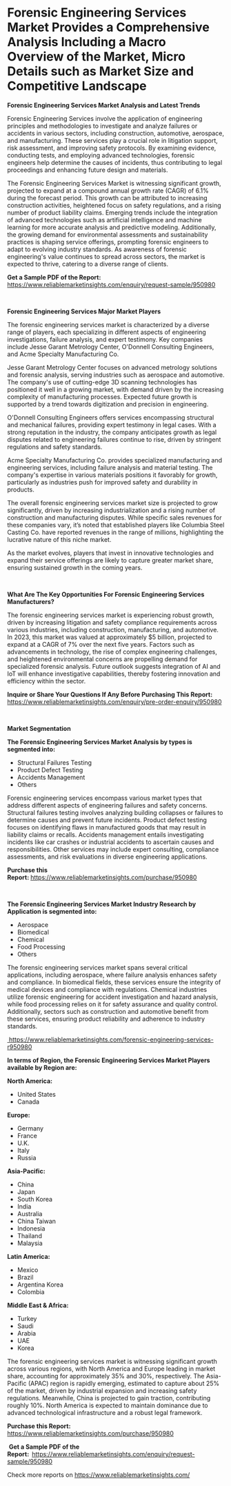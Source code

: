<p><h1>Forensic Engineering Services Market Provides a Comprehensive Analysis Including a Macro Overview of the Market, Micro Details such as Market Size and Competitive Landscape</h1></p><p><strong>Forensic Engineering Services Market Analysis and Latest Trends</strong></p>
<p><p>Forensic Engineering Services involve the application of engineering principles and methodologies to investigate and analyze failures or accidents in various sectors, including construction, automotive, aerospace, and manufacturing. These services play a crucial role in litigation support, risk assessment, and improving safety protocols. By examining evidence, conducting tests, and employing advanced technologies, forensic engineers help determine the causes of incidents, thus contributing to legal proceedings and enhancing future design and materials.</p><p>The Forensic Engineering Services Market is witnessing significant growth, projected to expand at a compound annual growth rate (CAGR) of 6.1% during the forecast period. This growth can be attributed to increasing construction activities, heightened focus on safety regulations, and a rising number of product liability claims. Emerging trends include the integration of advanced technologies such as artificial intelligence and machine learning for more accurate analysis and predictive modeling. Additionally, the growing demand for environmental assessments and sustainability practices is shaping service offerings, prompting forensic engineers to adapt to evolving industry standards. As awareness of forensic engineering's value continues to spread across sectors, the market is expected to thrive, catering to a diverse range of clients.</p></p>
<p><strong>Get a Sample PDF of the Report:&nbsp;</strong> <a href="https://www.reliablemarketinsights.com/enquiry/request-sample/950980?utm_campaign=2206&utm_medium=2&utm_source=Github&utm_content=ia&utm_term=06032025&utm_id=forensic-engineering-services">https://www.reliablemarketinsights.com/enquiry/request-sample/950980</a></p>
<p>&nbsp;</p>
<p><strong>Forensic Engineering Services Major Market Players</strong></p>
<p><p>The forensic engineering services market is characterized by a diverse range of players, each specializing in different aspects of engineering investigations, failure analysis, and expert testimony. Key companies include Jesse Garant Metrology Center, O'Donnell Consulting Engineers, and Acme Specialty Manufacturing Co.</p><p>Jesse Garant Metrology Center focuses on advanced metrology solutions and forensic analysis, serving industries such as aerospace and automotive. The company's use of cutting-edge 3D scanning technologies has positioned it well in a growing market, with demand driven by the increasing complexity of manufacturing processes. Expected future growth is supported by a trend towards digitization and precision in engineering.</p><p>O'Donnell Consulting Engineers offers services encompassing structural and mechanical failures, providing expert testimony in legal cases. With a strong reputation in the industry, the company anticipates growth as legal disputes related to engineering failures continue to rise, driven by stringent regulations and safety standards.</p><p>Acme Specialty Manufacturing Co. provides specialized manufacturing and engineering services, including failure analysis and material testing. The company's expertise in various materials positions it favorably for growth, particularly as industries push for improved safety and durability in products.</p><p>The overall forensic engineering services market size is projected to grow significantly, driven by increasing industrialization and a rising number of construction and manufacturing disputes. While specific sales revenues for these companies vary, it’s noted that established players like Columbia Steel Casting Co. have reported revenues in the range of millions, highlighting the lucrative nature of this niche market.</p><p>As the market evolves, players that invest in innovative technologies and expand their service offerings are likely to capture greater market share, ensuring sustained growth in the coming years.</p></p>
<p>&nbsp;</p>
<p><strong>What Are The Key Opportunities For Forensic Engineering Services Manufacturers?</strong></p>
<p><p>The forensic engineering services market is experiencing robust growth, driven by increasing litigation and safety compliance requirements across various industries, including construction, manufacturing, and automotive. In 2023, this market was valued at approximately $5 billion, projected to expand at a CAGR of 7% over the next five years. Factors such as advancements in technology, the rise of complex engineering challenges, and heightened environmental concerns are propelling demand for specialized forensic analysis. Future outlook suggests integration of AI and IoT will enhance investigative capabilities, thereby fostering innovation and efficiency within the sector.</p></p>
<p><strong>Inquire or Share Your Questions If Any Before Purchasing This Report:</strong> <a href="https://www.reliablemarketinsights.com/enquiry/pre-order-enquiry/950980?utm_campaign=2206&utm_medium=2&utm_source=Github&utm_content=ia&utm_term=06032025&utm_id=forensic-engineering-services">https://www.reliablemarketinsights.com/enquiry/pre-order-enquiry/950980</a></p>
<p>&nbsp;</p>
<p><strong>Market Segmentation</strong></p>
<p><strong>The Forensic Engineering Services Market Analysis by types is segmented into:</strong></p>
<p><ul><li>Structural Failures Testing</li><li>Product Defect Testing</li><li>Accidents Management</li><li>Others</li></ul></p>
<p><p>Forensic engineering services encompass various market types that address different aspects of engineering failures and safety concerns. Structural failures testing involves analyzing building collapses or failures to determine causes and prevent future incidents. Product defect testing focuses on identifying flaws in manufactured goods that may result in liability claims or recalls. Accidents management entails investigating incidents like car crashes or industrial accidents to ascertain causes and responsibilities. Other services may include expert consulting, compliance assessments, and risk evaluations in diverse engineering applications.</p></p>
<p><strong>Purchase this Report:&nbsp;</strong><a href="https://www.reliablemarketinsights.com/purchase/950980?utm_campaign=2206&utm_medium=2&utm_source=Github&utm_content=ia&utm_term=06032025&utm_id=forensic-engineering-services">https://www.reliablemarketinsights.com/purchase/950980</a></p>
<p>&nbsp;</p>
<p><strong>The Forensic Engineering Services Market Industry Research by Application is segmented into:</strong></p>
<p><ul><li>Aerospace</li><li>Biomedical</li><li>Chemical</li><li>Food Processing</li><li>Others</li></ul></p>
<p><p>The forensic engineering services market spans several critical applications, including aerospace, where failure analysis enhances safety and compliance. In biomedical fields, these services ensure the integrity of medical devices and compliance with regulations. Chemical industries utilize forensic engineering for accident investigation and hazard analysis, while food processing relies on it for safety assurance and quality control. Additionally, sectors such as construction and automotive benefit from these services, ensuring product reliability and adherence to industry standards.</p></p>
<p><a href="https://www.reliablemarketinsights.com/forensic-engineering-services-r950980?utm_campaign=2206&utm_medium=2&utm_source=Github&utm_content=ia&utm_term=06032025&utm_id=forensic-engineering-services">&nbsp;https://www.reliablemarketinsights.com/forensic-engineering-services-r950980</a></p>
<p><strong>In terms of Region, the Forensic Engineering Services Market Players available by Region are:</strong></p>
<p>
    <p> <strong> North America: </strong>
        <ul>
            <li>United States</li>
            <li>Canada</li>
        </ul>
        </p> 
    <p> <strong> Europe: </strong>
        <ul>
            <li>Germany</li>
            <li>France</li>
            <li>U.K.</li>
            <li>Italy</li>
            <li>Russia</li>
        </ul>
        </p> 
    <p> <strong> Asia-Pacific: </strong>
        <ul>
            <li>China</li>
            <li>Japan</li>
            <li>South Korea</li>
            <li>India</li>
            <li>Australia</li>
            <li>China Taiwan</li>
            <li>Indonesia</li>
            <li>Thailand</li>
            <li>Malaysia</li>
        </ul>
        </p> 
    <p> <strong> Latin America: </strong>
        <ul>
            <li>Mexico</li>
            <li>Brazil</li>
            <li>Argentina Korea</li>
            <li>Colombia</li>
        </ul>
        </p> 
    <p> <strong> Middle East & Africa: </strong>
        <ul>
            <li>Turkey</li>
            <li>Saudi</li>
            <li>Arabia</li>
            <li>UAE</li>
            <li>Korea</li>
        </ul>
    </p>
    </p>
<p><p>The forensic engineering services market is witnessing significant growth across various regions, with North America and Europe leading in market share, accounting for approximately 35% and 30%, respectively. The Asia-Pacific (APAC) region is rapidly emerging, estimated to capture about 25% of the market, driven by industrial expansion and increasing safety regulations. Meanwhile, China is projected to gain traction, contributing roughly 10%. North America is expected to maintain dominance due to advanced technological infrastructure and a robust legal framework.</p></p>
<p><strong>Purchase this Report: </strong><a href="https://www.reliablemarketinsights.com/purchase/950980?utm_campaign=2206&utm_medium=2&utm_source=Github&utm_content=ia&utm_term=06032025&utm_id=forensic-engineering-services">https://www.reliablemarketinsights.com/purchase/950980</a></p>
<p>&nbsp;<strong>Get a Sample PDF of the Report:&nbsp;&nbsp;</strong><a href="https://www.reliablemarketinsights.com/enquiry/request-sample/950980?utm_campaign=2206&utm_medium=2&utm_source=Github&utm_content=ia&utm_term=06032025&utm_id=forensic-engineering-services">https://www.reliablemarketinsights.com/enquiry/request-sample/950980</a></p>
<p><strong></strong></p>
<p>Check more reports on <a href="https://www.reliablemarketinsights.com/?utm_campaign=2206&utm_medium=2&utm_source=Github&utm_content=ia&utm_term=06032025&utm_id=forensic-engineering-services">https://www.reliablemarketinsights.com/</a></p>